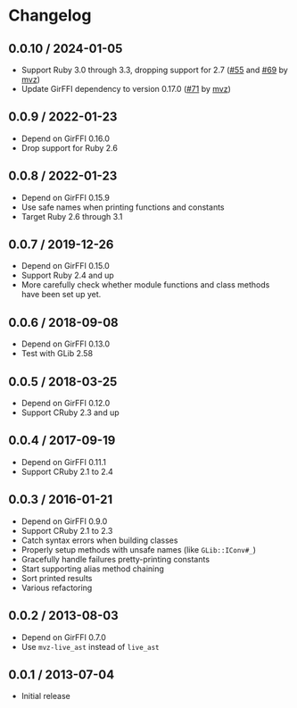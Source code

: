 # Changelog

## 0.0.10 / 2024-01-05

* Support Ruby 3.0 through 3.3, dropping support for 2.7 ([#55] and [#69] by [mvz])
* Update GirFFI dependency to version 0.17.0 ([#71] by [mvz])

[mvz]: https://github.com/mvz

[#55]: https://github.com/mvz/gir_ffi-pretty_printer/pull/55
[#69]: https://github.com/mvz/gir_ffi-pretty_printer/pull/69
[#71]: https://github.com/mvz/gir_ffi-pretty_printer/pull/71


## 0.0.9 / 2022-01-23

* Depend on GirFFI 0.16.0
* Drop support for Ruby 2.6

## 0.0.8 / 2022-01-23

* Depend on GirFFI 0.15.9
* Use safe names when printing functions and constants
* Target Ruby 2.6 through 3.1

## 0.0.7 / 2019-12-26

* Depend on GirFFI 0.15.0
* Support Ruby 2.4 and up
* More carefully check whether module functions and class methods have been set
  up yet.

## 0.0.6 / 2018-09-08

* Depend on GirFFI 0.13.0
* Test with GLib 2.58

## 0.0.5 / 2018-03-25

* Depend on GirFFI 0.12.0
* Support CRuby 2.3 and up

## 0.0.4 / 2017-09-19

* Depend on GirFFI 0.11.1
* Support CRuby 2.1 to 2.4

## 0.0.3 / 2016-01-21

* Depend on GirFFI 0.9.0
* Support CRuby 2.1 to 2.3
* Catch syntax errors when building classes
* Properly setup methods with unsafe names (like `GLib::IConv#_`)
* Gracefully handle failures pretty-printing constants
* Start supporting alias method chaining
* Sort printed results
* Various refactoring

## 0.0.2 / 2013-08-03

* Depend on GirFFI 0.7.0
* Use `mvz-live_ast` instead of `live_ast`

## 0.0.1 / 2013-07-04

* Initial release
